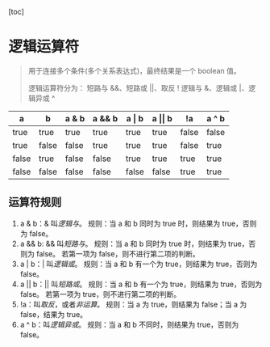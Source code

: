 [toc]

# 逻辑运算符

> 用于连接多个条件(多个关系表达式)，最终结果是一个 boolean 值。
>
> 逻辑运算符分为：
> 	短路与 &&、短路或 ||、取反 !
> 	逻辑与 &、逻辑或 |、逻辑异或 ^

| a     | b     | a & b | a && b | a \| b | a \|\| b | !a    | a ^ b |
| ----- | ----- | ----- | ------ | ------ | -------- | ----- | ----- |
| true  | true  | true  | true   | true   | true     | false | false |
| true  | false | false | true   | true   | true     | false | true  |
| false | true  | false | false  | true   | true     | true  | true  |
| false | false | false | false  | false  | false    | true  | true  |

## 运算符规则

1) a & b：& 叫*逻辑与*。
    规则：当 a 和 b 同时为 true 时，则结果为 true，否则为 false。
2) a && b: && 叫*短路与*。
    规则：当 a 和 b 同时为 true 时，则结果为 true，否则为 false。
         若第一项为 false，则不进行第二项的判断。
3) a | b：| 叫*逻辑或*。
    规则：当 a 和 b 有一个为 true，则结果为 true，否则为 false。
4) a || b：|| 叫*短路或*。
    规则：当 a 和 b 有一个为 true，则结果为 true，否则为 false。
         若第一项为 true，则不进行第二项的判断。 
5) !a：叫*取反*，或者*非运算*。
    规则：当 a 为 true，则结果为 false；当 a 为 false，结果为 true。
6) a ^ b：叫*逻辑异或*。
    规则：当 a 和 b 不同时，则结果为 true，否则为 false。

